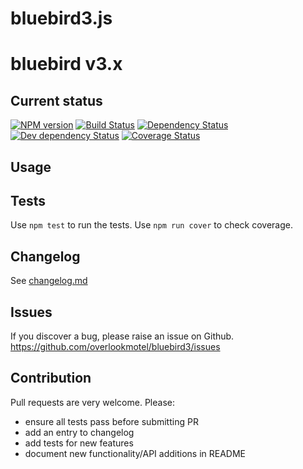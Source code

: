 # bluebird3.js

# bluebird v3.x

## Current status

[![NPM version](https://img.shields.io/npm/v/bluebird3.svg)](https://www.npmjs.com/package/bluebird3)
[![Build Status](https://img.shields.io/travis/overlookmotel/bluebird3/master.svg)](http://travis-ci.org/overlookmotel/bluebird3)
[![Dependency Status](https://img.shields.io/david/overlookmotel/bluebird3.svg)](https://david-dm.org/overlookmotel/bluebird3)
[![Dev dependency Status](https://img.shields.io/david/dev/overlookmotel/bluebird3.svg)](https://david-dm.org/overlookmotel/bluebird3)
[![Coverage Status](https://img.shields.io/coveralls/overlookmotel/bluebird3/master.svg)](https://coveralls.io/r/overlookmotel/bluebird3)

## Usage

## Tests

Use `npm test` to run the tests. Use `npm run cover` to check coverage.

## Changelog

See [changelog.md](https://github.com/overlookmotel/bluebird3/blob/master/changelog.md)

## Issues

If you discover a bug, please raise an issue on Github. https://github.com/overlookmotel/bluebird3/issues

## Contribution

Pull requests are very welcome. Please:

* ensure all tests pass before submitting PR
* add an entry to changelog
* add tests for new features
* document new functionality/API additions in README
